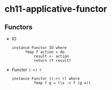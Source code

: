 # ch11-applicative-functor

## Functors
- IO
  ```
  instance Functor IO where
        fmap f action = do
            result <- action 
            return (f result)
  ```

- Functor `(->) r`    
  ```
  instance Functor ((->) r) where
            fmap f g = (\x -> f (g x))
  ```
